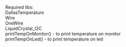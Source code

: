Required libs:  
DallasTemperature  
Wire  
OneWire  
LiquidCrystal_I2C    
printTempOnMonitor() - to print temperature on monitor  
printTempOnLed() - to print temperature on led
